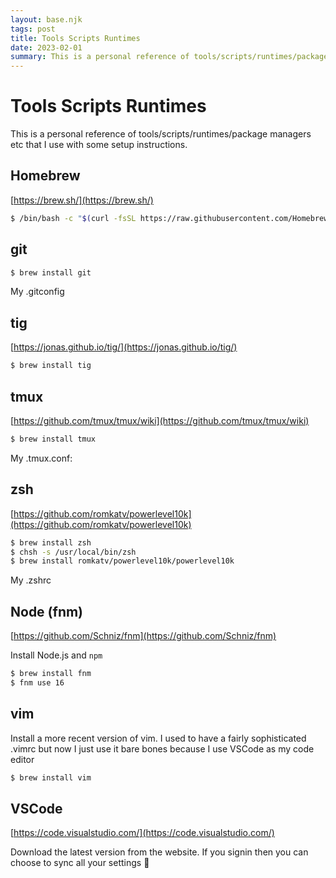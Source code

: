 ```yaml
---
layout: base.njk
tags: post
title: Tools Scripts Runtimes
date: 2023-02-01
summary: This is a personal reference of tools/scripts/runtimes/package managers etc that I use with some setup instructions.
---
```


# Tools Scripts Runtimes

This is a personal reference of tools/scripts/runtimes/package managers etc that I use with some setup instructions.

## Homebrew

[https://brew.sh/](https://brew.sh/)

```bash
$ /bin/bash -c "$(curl -fsSL https://raw.githubusercontent.com/Homebrew/install/HEAD/install.sh)"
```

## git

```bash
$ brew install git
```

My .gitconfig

<script src="https://gist.github.com/davidnormo/52eb8a325706959f63fd2be0bba390e5.js"></script>

## tig

[https://jonas.github.io/tig/](https://jonas.github.io/tig/)

```bash
$ brew install tig
```

## tmux

[https://github.com/tmux/tmux/wiki](https://github.com/tmux/tmux/wiki)

```bash
$ brew install tmux
```

My .tmux.conf:

<script src="https://gist.github.com/davidnormo/a361d38eac62707941e7098eb98587f5.js"></script>

## zsh

[https://github.com/romkatv/powerlevel10k](https://github.com/romkatv/powerlevel10k)

```bash
$ brew install zsh
$ chsh -s /usr/local/bin/zsh
$ brew install romkatv/powerlevel10k/powerlevel10k
```

My .zshrc

<script src="https://gist.github.com/davidnormo/db7c74a5a4400732ab2c45bf2528a7bb.js"></script>

## Node (fnm)

[https://github.com/Schniz/fnm](https://github.com/Schniz/fnm)

Install Node.js and `npm`

```bash
$ brew install fnm
$ fnm use 16
```

## vim

Install a more recent version of vim. I used to have a fairly sophisticated .vimrc but now I just use it bare bones because I use VSCode as my code editor

```bash
$ brew install vim
```

## VSCode

[https://code.visualstudio.com/](https://code.visualstudio.com/)

Download the latest version from the website. If you signin then you can choose to sync all your settings 🎉
